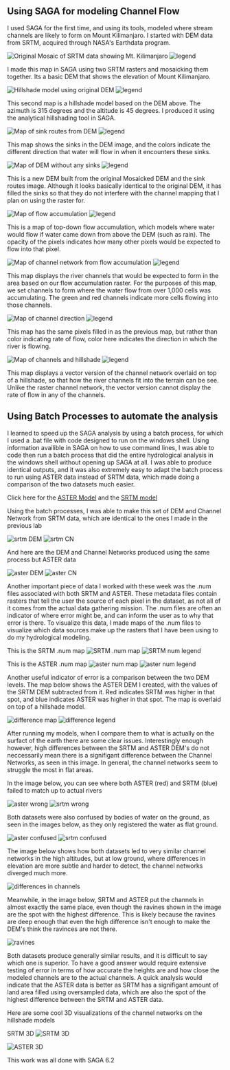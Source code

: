 ## Using SAGA for modeling Channel Flow

I used SAGA for the first time, and using its tools, modeled where stream channels are likely to form on Mount Kilimanjaro. I started with DEM data from SRTM, acquired through NASA's Earthdata program.

![Original Mosaic of SRTM data showing Mt. Kilimanjaro](mosaic_map.png)
![legend](mosaic_map_legend.png)

I made this map in SAGA using two SRTM rasters and mosaicking them together. Its a basic DEM that shows the elevation of Mount Kilimanjaro.

![Hillshade model using original DEM](hillshade_image.png)
![legend](hillshade_image_legend.png)

This second map is a hillshade model based on the DEM above. The azimuth is 315 degrees and the altitude is 45 degrees. I produced it using the analytical hillshading tool in SAGA.

![Map of sink routes from DEM](sink_route_map.png)
![legend](sink_route_map_legend.png)

This map shows the sinks in the DEM image, and the colors indicate the different direction that water will flow in when it encounters these sinks.

![Map of DEM without any sinks](sinkfill_dem_map.png)
![legend](sinkfill_dem_map_legend.png)

This is a new DEM built from the original Mosaicked DEM and the sink routes image. Although it looks basically identical to the original DEM, it has filled the sinks so that they do not interfere with the channel mapping that I plan on using the raster for.

![Map of flow accumulation](flow_accumulation2.png)
![legend](flow_accumulation2_legend.png)

This is a map of top-down flow accumulation, which models where water would flow if water came down from above the DEM (such as rain). The opacity of the pixels indicates how many other pixels would be expected to flow into that pixel.

![Map of channel network from flow accumulation](channel_network2.png)
![legend](channel_network2_legend.png)

This map displays the river channels that would be expected to form in the area based on our flow accumulation raster. For the purposes of this map, we set channels to form where the water flow from over 1,000 cells was accumulating. The green and red channels indicate more cells flowing into those channels.

![Map of channel direction](channel_direction_map.png)
![legend](channel_direction_map_legend.png)

This map has the same pixels filled in as the previous map, but rather than color indicating rate of flow, color here indicates the direction in which the river is flowing.

![Map of channels and hillshade](dem_channels.png)
![legend](dem_channels_legend.png)

This map displays a vector version of the channel network overlaid on top of a hillshade, so that how the river channels fit into the terrain can be see. Unlike the raster channel network, the vector version cannot display the rate of flow in any of the channels.


## Using Batch Processes to automate the analysis

I learned to speed up the SAGA analysis by using a batch process, for which I used a .bat file with code designed to run on the windows shell. Using information availible in SAGA on how to use command lines, I was able to code then run a batch process that did the entire hydrological analysis in the windows shell without opening up SAGA at all. I was able to produce identical outputs, and it was also extremely easy to adapt the batch process to run using ASTER data instead of SRTM data, which made doing a comparison of the two datasets much easier. 

Click here for the [ASTER Model](hydro_modelASTER.bat) and the [SRTM model](hydro_model.bat)

Using the batch processes, I was able to make this set of DEM and Channel Network from SRTM data, which are identical to the ones I made in the previous lab

![srtm DEM](srtm_mosaic.png) ![srtm CN](srtm_channelmap.png)

And here are the DEM and Channel Networks produced using the same process but ASTER data

![aster DEM](aster_mosaic.png) ![aster CN](aster_channelnetwork.png)

Another important piece of data I worked with these week was the .num files associated with both SRTM and ASTER. These metadata files contain rasters that tell the user the source of each pixel in the dataset, as not all of it comes from the actual data gathering mission. The .num files are often an indicator of where error might be, and can inform the user as to why that error is there. To visualize this data, I made maps of the .num files to visualize which data sources make up the rasters that I have been using to do my hydrological modeling.

This is the SRTM .num map
![SRTM .num map](srtm_num_mosaic.png) ![SRTM num legend](srtm_num_mosaic_legend.png)

This is the ASTER .num map
![aster num map](aster_num_mosaic.png) ![aster num legend](aster_num_mosaic_legend.png)

Another useful indicator of error is a comparison between the two DEM levels. The map below shows the ASTER DEM I created, with the values of the SRTM DEM subtracted from it. Red indicates SRTM was higher in that spot, and blue indicates ASTER was higher in that spot. The map is overlaid on top of a hillshade model.

![difference map](aster_minus_Srtm_hs.png) ![difference legend](aster_minus_Srtm_hs_legend.png)

After running my models, when I compare them to what is actually on the surfact of the earth there are some clear issues. Interestingly enough however, high differences between the SRTM and ASTER DEM's do not neccessarily mean there is a signifigant difference between the Channel Networks, as seen in this image. In general, the channel networks seem to struggle the most in flat areas.

In the image below, you can see where both ASTER (red) and SRTM (blue) failed to match up to actual rivers

![aster wrong](confused_aster2) ![srtm wrong](confused_channels1.png)

Both datasets were also confused by bodies of water on the ground, as seen in the images below, as they only registered the water as flat ground.

![aster confused](confused_aster1.png) ![srtm confused](confused_channels2.png)

The image below shows how both datasets led to very similar channel networks in the high altitudes, but at low ground, where differences in elevation are more subtle and harder to detect, the channel networks diverged much more.

![differences in channels](differences_ast_srtm.png)

Meanwhile, in the image below, SRTM and ASTER put the channels in almost exactly the same place, even though the ravines shown in the image are the spot with the highest difference. This is likely because the ravines are deep enough that even the high difference isn't enough to make the DEM's think the ravinces are not there.

![ravines](aster_Srtm_sim_hidif.png)

Both datasets produce generally similar results, and it is difficult to say which one is superior. To have a good answer would require extensive testing of error in terms of how accurate the heights are and how close the modeled channels are to the actual channels. A quick analysis would indicate that the ASTER data is better as SRTM has a signifigant amount of land area filled using oversampled data, which are also the spot of the highest difference between the SRTM and ASTER data.

Here are some cool 3D visualizations of the channel networks on the hillshade models

SRTM 3D
![SRTM 3D](3dSRTM_hs_rc.PNG)

![ASTER 3D](aster_3d_rc_hs.PNG)


This work was all done with SAGA 6.2
